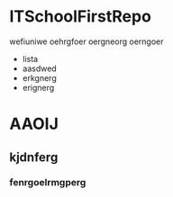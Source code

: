 # ITSchoolFirstRepo

wefiuniwe
oehrgfoer
oergneorg
oerngoer
- lista
- aasdwed
- erkgnerg
- erignerg

# AAOIJ

## kjdnferg

### fenrgoelrmgperg
